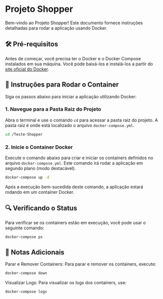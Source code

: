 # Projeto Shopper

Bem-vindo ao Projeto Shopper! Este documento fornece instruções detalhadas para rodar a aplicação usando Docker.

## 🛠️ **Pré-requisitos**

Antes de começar, você precisa ter o Docker e o Docker Compose instalados em sua máquina. Você pode baixá-los e instalá-los a partir do [site oficial do Docker](https://www.docker.com/products/docker-desktop).

## 🚀 **Instruções para Rodar o Container**

Siga os passos abaixo para iniciar a aplicação utilizando Docker:

### 1. Navegue para a Pasta Raiz do Projeto

Abra o terminal e use o comando `cd` para acessar a pasta raiz do projeto. A pasta raiz é onde está localizado o arquivo `docker-compose.yml`.
```bash
cd /Teste-Shopper
```

### 2. Inicie o Container Docker

Execute o comando abaixo para criar e iniciar os containers definidos no arquivo `docker-compose.yml`. Este comando irá rodar a aplicação em segundo plano (modo destacável).
```bash
docker-compose up -d
```
Após a execução bem-sucedida deste comando, a aplicação estará rodando em um container Docker.


## 🔍 Verificando o Status

Para verificar se os containers estão em execução, você pode usar o seguinte comando:
```bash
docker-compose ps
```

## 📜 Notas Adicionais

Parar e Remover Containers: Para parar e remover os containers, execute:
```bash
docker-compose down
```

Visualizar Logs: Para visualizar os logs dos containers, use:
```bash
docker-compose logs
````

